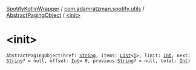 [SpotifyKotlinWrapper](../../index.md) / [com.adamratzman.spotify.utils](../index.md) / [AbstractPagingObject](index.md) / [&lt;init&gt;](./-init-.md)

# &lt;init&gt;

`AbstractPagingObject(href: `[`String`](https://kotlinlang.org/api/latest/jvm/stdlib/kotlin/-string/index.html)`, items: `[`List`](https://kotlinlang.org/api/latest/jvm/stdlib/kotlin.collections/-list/index.html)`<`[`T`](index.md#T)`>, limit: `[`Int`](https://kotlinlang.org/api/latest/jvm/stdlib/kotlin/-int/index.html)`, next: `[`String`](https://kotlinlang.org/api/latest/jvm/stdlib/kotlin/-string/index.html)`? = null, offset: `[`Int`](https://kotlinlang.org/api/latest/jvm/stdlib/kotlin/-int/index.html)` = 0, previous: `[`String`](https://kotlinlang.org/api/latest/jvm/stdlib/kotlin/-string/index.html)`? = null, total: `[`Int`](https://kotlinlang.org/api/latest/jvm/stdlib/kotlin/-int/index.html)`)`